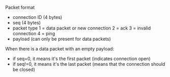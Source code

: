 


Packet format

- connection ID (4 bytes)
- seq (4 bytes)
- packet type
  1 = data packet or new connection
  2 = ack
  3 = invalid connection
  4 = ping
- payload (can only be present for data packets)

When there is a data packet with an empty payload:
- if seq=0, it means it's the first packet (indicates connection open)
- if seq!=0, it means it's the last packet (means that the connection should be closed)
